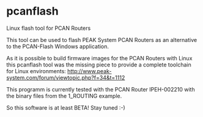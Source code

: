 # pcanflash
Linux flash tool for PCAN Routers

This tool can be used to flash PEAK System PCAN Routers as an alternative to the PCAN-Flash Windows application.

As it is possible to build firmware images for the PCAN Routers with Linux this pcanflash tool was the missing piece to provide a complete toolchain for Linux environments:
http://www.peak-system.com/forum/viewtopic.php?f=34&t=1112

This programm is currently tested with the PCAN Router IPEH-002210 with the binary files from the 1_ROUTING example.

So this software is at least BETA! Stay tuned :-)
